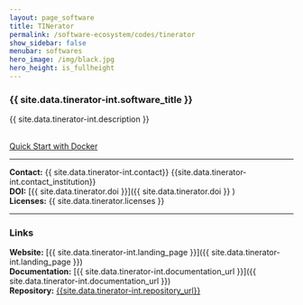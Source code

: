 ```yaml
---
layout: page_software
title: TINerator
permalink: /software-ecosystem/codes/tinerator
show_sidebar: false
menubar: softwares
hero_image: /img/black.jpg
hero_height: is_fullheight
---
```


### {{ site.data.tinerator-int.software_title }} [<i class="fas fa-book"></i>]({{site.data.tinerator-int.landing_page}}) [<i class="fab fa-github"></i>]({{site.data.tinerator-int.repository_url}})

{{ site.data.tinerator-int.description }} 

<br>
<div class="has-text-center">
    <a href="{{site.data.tinerator-int.docker_url}}" class="button is-primary">Quick Start with Docker</a>
</div>

***

**Contact:** {{ site.data.tinerator-int.contact}} <!--(<{{ site.data.tinerator-int.contact_email }}>),--> {{site.data.tinerator-int.contact_institution}} <br>
**DOI:**  [{{ site.data.tinerator.doi }}]({{ site.data.tinerator.doi }} ) <br>
**Licenses:**  {{ site.data.tinerator.licenses }} <br>

***

### Links

**Website:** [{{ site.data.tinerator-int.landing_page }}]({{ site.data.tinerator-int.landing_page }}) <br>
**Documentation:** [{{ site.data.tinerator-int.documentation_url }}]({{ site.data.tinerator-int.documentation_url }}) <br>
**Repository:** [{{site.data.tinerator-int.repository_url}}]( {{site.data.tinerator-int.repository_url}} )
